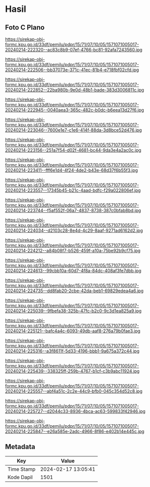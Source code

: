 # Hasil

## Foto C Plano

https://sirekap-obj-formc.kpu.go.id/33df/pemilu/pdpr/15/71/07/10/05/1571071005017-20240214-222320--ac83c8b9-07ef-4766-bc81-92afa7243560.jpg

https://sirekap-obj-formc.kpu.go.id/33df/pemilu/pdpr/15/71/07/10/05/1571071005017-20240214-222506--bb37073e-371c-41ec-81b4-e718fbf02cfd.jpg

https://sirekap-obj-formc.kpu.go.id/33df/pemilu/pdpr/15/71/07/10/05/1571071005017-20240214-222852--22ba980b-9e0d-48b1-bade-383d3006811c.jpg

https://sirekap-obj-formc.kpu.go.id/33df/pemilu/pdpr/15/71/07/10/05/1571071005017-20240214-222945--0040aea3-365c-482c-b0dc-b6eea13d27f6.jpg

https://sirekap-obj-formc.kpu.go.id/33df/pemilu/pdpr/15/71/07/10/05/1571071005017-20240214-223046--7600e1e7-c1e6-414f-88da-3d8bce52d476.jpg

https://sirekap-obj-formc.kpu.go.id/33df/pemilu/pdpr/15/71/07/10/05/1571071005017-20240214-223156--251a7f54-d02f-4681-bc44-9da3e4a2ac0c.jpg

https://sirekap-obj-formc.kpu.go.id/33df/pemilu/pdpr/15/71/07/10/05/1571071005017-20240214-223411--fff6e1d4-4f24-4de2-b43e-68d37f6b55f3.jpg

https://sirekap-obj-formc.kpu.go.id/33df/pemilu/pdpr/15/71/07/10/05/1571071005017-20240214-223557--17345b45-b21c-4aad-bdfc-f29a022806ef.jpg

https://sirekap-obj-formc.kpu.go.id/33df/pemilu/pdpr/15/71/07/10/05/1571071005017-20240214-223744--f5af552f-06a7-4837-8738-387c0bfab8bd.jpg

https://sirekap-obj-formc.kpu.go.id/33df/pemilu/pdpr/15/71/07/10/05/1571071005017-20240214-224034--d2103c28-8e4d-4c29-8aaf-9271ad6162d2.jpg

https://sirekap-obj-formc.kpu.go.id/33df/pemilu/pdpr/15/71/07/10/05/1571071005017-20240214-224212--a84b08f7-b526-459f-a10a-75be92b9cf75.jpg

https://sirekap-obj-formc.kpu.go.id/33df/pemilu/pdpr/15/71/07/10/05/1571071005017-20240214-224613--99cbb10a-60d7-4f8a-84dc-408af3fe7dbb.jpg

https://sirekap-obj-formc.kpu.go.id/33df/pemilu/pdpr/15/71/07/10/05/1571071005017-20240214-224735--dd8fab20-2cbe-42da-beb1-69829edea4a6.jpg

https://sirekap-obj-formc.kpu.go.id/33df/pemilu/pdpr/15/71/07/10/05/1571071005017-20240214-225039--9fbefa38-325b-47fc-b2c0-9c3d1ea825a9.jpg

https://sirekap-obj-formc.kpu.go.id/33df/pemilu/pdpr/15/71/07/10/05/1571071005017-20240214-225121--bafc4a4c-6093-49db-aaf8-276a79b0fae3.jpg

https://sirekap-obj-formc.kpu.go.id/33df/pemilu/pdpr/15/71/07/10/05/1571071005017-20240214-225316--a3f8611f-5d33-4196-bbb1-9a675a372c44.jpg

https://sirekap-obj-formc.kpu.go.id/33df/pemilu/pdpr/15/71/07/10/05/1571071005017-20240214-225439--338325ff-259b-4767-b1cf-c3b9abc11924.jpg

https://sirekap-obj-formc.kpu.go.id/33df/pemilu/pdpr/15/71/07/10/05/1571071005017-20240214-225557--abf4a51c-2c2e-44c9-bfb0-045c354d52c8.jpg

https://sirekap-obj-formc.kpu.go.id/33df/pemilu/pdpr/15/71/07/10/05/1571071005017-20240214-225727--d2044c33-8936-4bca-ac63-599833f42946.jpg

https://sirekap-obj-formc.kpu.go.id/33df/pemilu/pdpr/15/71/07/10/05/1571071005017-20240214-225847--e26a585e-2adc-4966-8f86-e402b14e445c.jpg


## Metadata

| Key        | Value               |
| ---------- | ------------------- |
| Time Stamp | 2024-02-17 13:05:41 |
| Kode Dapil | 1501                |




